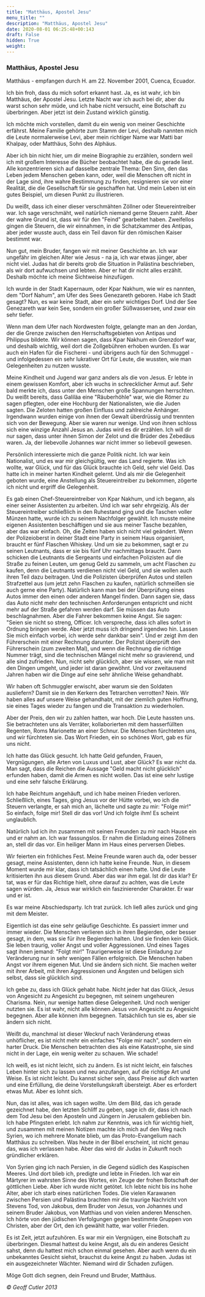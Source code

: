 ```yaml
---
title: "Matthäus, Apostel Jesu"
menu_title: ""
description: "Matthäus, Apostel Jesu"
date: 2020-08-01 06:25:48+00:143
draft: False
hidden: True
weight:
---
```

### Matthäus, Apostel Jesu

Matthäus - empfangen durch H. am 22. November 2001, Cuenca, Ecuador.

Ich bin froh, dass du mich sofort erkannt hast. Ja, es ist wahr, ich bin Matthäus, der Apostel Jesu. Letzte Nacht war ich auch bei dir, aber du warst schon sehr müde, und ich habe nicht versucht, eine Botschaft zu überbringen. Aber jetzt ist dein Zustand wirklich günstig.

Ich möchte mich vorstellen, damit du ein wenig von meiner Geschichte erfährst. Meine Familie gehörte zum Stamm der Levi, deshalb nannten mich die Leute normalerweise Levi, aber mein richtiger Name war Matti bar Khalpay, oder Matthäus, Sohn des Alphäus.

Aber ich bin nicht hier, um dir meine Biographie zu erzählen, sondern weil ich mit großem Interesse die Bücher beobachtet habe, die du gerade liest. Alle konzentrieren sich auf dasselbe zentrale Thema: Den Sinn, den das Leben jedem Menschen geben kann, oder, weil die Menschen oft nicht in der Lage sind, ihre wahre Bestimmung zu finden, resignieren sie vor einer Realität, die die Gesellschaft für sie geschaffen hat. Und mein Leben ist ein gutes Beispiel, um diesen Punkt zu illustrieren.

Du weißt, dass ich einer dieser verschmähten Zöllner oder Steuereintreiber war. Ich sage verschmäht, weil natürlich niemand gerne Steuern zahlt. Aber der wahre Grund ist, dass wir für den "Feind" gearbeitet haben. Zweifellos gingen die Steuern, die wir einnahmen, in die Schatzkammer des Antipas, aber jeder wusste auch, dass ein Teil davon für den römischen Kaiser bestimmt war.

Nun gut, mein Bruder, fangen wir mit meiner Geschichte an. Ich war ungefähr im gleichen Alter wie Jesus - na ja, ich war etwas jünger, aber nicht viel. Judas hat dir bereits grob die Situation in Palästina beschrieben, als wir dort aufwuchsen und lebten. Aber er hat dir nicht alles erzählt. Deshalb möchte ich meine Sichtweise hinzufügen.

Ich wurde in der Stadt Kapernaum, oder Kpar Nakhum, wie wir es nannten, dem "Dorf Nahum", am Ufer des Sees Genezareth geboren. Habe ich Stadt gesagt? Nun, es war keine Stadt, aber ein sehr wichtiges Dorf. Und der See Genezareth war kein See, sondern ein großer Süßwassersee, und zwar ein sehr tiefer.

Wenn man dem Ufer nach Nordwesten folgte, gelangte man an den Jordan, der die Grenze zwischen den Herrschaftsgebieten von Antipas und Philippus bildete. Wir können sagen, dass Kpar Nakhum ein Grenzdorf war, und deshalb wichtig, weil dort die Zollgebühren erhoben wurden. Es war auch ein Hafen für die Fischerei - und übrigens auch für den Schmuggel - und infolgedessen ein sehr lukrativer Ort für Leute, die wussten, wie man Gelegenheiten zu nutzen wusste.

Meine Kindheit und Jugend war ganz anders als die von Jesus. Er lebte in einem gewissen Komfort, aber ich wuchs in schrecklicher Armut auf. Sehr bald merkte ich, dass unter den Menschen große Spannungen herrschten. Du weißt bereits, dass Galiläa eine "Räuberhöhle" war, wie die Römer zu sagen pflegten, oder eine Hochburg der Nationalisten, wie die Juden sagten. Die Zeloten hatten großen Einfluss und zahlreiche Anhänger. Irgendwann wurden einige von ihnen der Gewalt überdrüssig und trennten sich von der Bewegung. Aber sie waren nur wenige. Und von ihnen schloss sich eine winzige Anzahl Jesus an. Judas wird es dir erzählen. Ich will dir nur sagen, dass unter ihnen Simon der Zelot und die Brüder des Zebedäus waren. Ja, der liebevolle Johannes war nicht immer so liebevoll gewesen.

Persönlich interessierte mich die ganze Politik nicht. Ich war kein Nationalist, und es war mir gleichgültig, wer das Land regierte. Was ich wollte, war Glück, und für das Glück brauchte ich Geld, sehr viel Geld. Das hatte ich in meiner harten Kindheit gelernt. Und als mir die Gelegenheit geboten wurde, eine Anstellung als Steuereintreiber zu bekommen, zögerte ich nicht und ergriff die Gelegenheit.

Es gab einen Chef-Steuereintreiber von Kpar Nakhum, und ich begann, als einer seiner Assistenten zu arbeiten. Und ich war sehr ehrgeizig. Als der Steuereintreiber schließlich in den Ruhestand ging und die Taschen voller Münzen hatte, wurde ich zu seinem Nachfolger gewählt. Ich musste meine eigenen Assistenten beschäftigen und sie aus meiner Tasche bezahlen, aber das war einfach. Oh, die Zeiten haben sich nicht viel geändert. Wenn der Polizeioberst in deiner Stadt eine Party in seinem Haus organisiert, braucht er fünf Flaschen Whiskey. Und um sie zu bekommen, sagt er zu seinen Leutnants, dass er sie bis fünf Uhr nachmittags braucht. Dann schicken die Leutnants die Sergeants und einfachen Polizisten auf die Straße zu feinen Leuten, um genug Geld zu sammeln, um acht Flaschen zu kaufen, denn die Leutnants verdienen nicht viel Geld, und sie wollen auch ihren Teil dazu beitragen. Und die Polizisten überprüfen Autos und stellen Strafzettel aus (um jetzt zehn Flaschen zu kaufen, natürlich schmeißen sie auch gerne eine Party). Natürlich kann man bei der Überprüfung eines Autos immer den einen oder anderen Mangel finden. Dann sagen sie, dass das Auto nicht mehr den technischen Anforderungen entspricht und nicht mehr auf der Straße gefahren werden darf. Sie müssen das Auto beschlagnahmen. Aber die Fahrer bekommen keine Angst. Sie sagen: "Seien sie nicht so streng, Officer. Ich verspreche, dass ich alles sofort in Ordnung bringen werde. Aber jetzt muss ich dringend irgendwo hin. Lassen Sie mich einfach vorbei, ich werde sehr dankbar sein". Und er zeigt ihm den Führerschein mit einer Rechnung darunter. Der Polizist überprüft den Führerschein (zum zweiten Mal), und wenn die Rechnung die richtige Nummer trägt, sind die technischen Mängel nicht mehr so gravierend, und alle sind zufrieden. Nun, nicht sehr glücklich, aber sie wissen, wie man mit den Dingen umgeht, und jeder ist daran gewöhnt. Und vor zweitausend Jahren haben wir die Dinge auf eine sehr ähnliche Weise gehandhabt.

Wir haben oft Schmuggler erwischt, aber warum sie den Soldaten ausliefern? Damit sie in den Kerkern des Tetrarchen verrotten? Nein. Wir haben alles auf unsere Weise gehandhabt, mit der ziemlich guten Hoffnung, sie eines Tages wieder zu fangen und die Transaktion zu wiederholen.

Aber der Preis, den wir zu zahlen hatten, war hoch. Die Leute hassten uns. Sie betrachteten uns als Verräter, kollaborierten mit dem hasserfüllten Regenten, Roms Marionette an einer Schnur. Die Menschen fürchteten uns, und wir fürchteten sie. Das Wort Frieden, ein so schönes Wort, gab es für uns nicht.

Ich hatte das Glück gesucht. Ich hatte Geld gefunden, Frauen, Vergnügungen, alle Arten von Luxus und Lust, aber Glück? Es war nicht da. Man sagt, dass die Reichen die Aussage "Geld macht nicht glücklich" erfunden haben, damit die Armen es nicht wollen. Das ist eine sehr lustige und eine sehr falsche Erklärung.

Ich habe Reichtum angehäuft, und ich habe meinen Frieden verloren. Schließlich, eines Tages, ging Jesus vor der Hütte vorbei, wo ich die Steuern verlangte, er sah mich an, lächelte und sagte zu mir: "Folge mir!" So einfach, folge mir! Stell dir das vor! Und ich folgte ihm! Es scheint unglaublich.

Natürlich lud ich ihn zusammen mit seinen Freunden zu mir nach Hause ein und er nahm an. Ich war fassungslos. Er nahm die Einladung eines Zöllners an, stell dir das vor. Ein heiliger Mann im Haus eines perversen Diebes.

Wir feierten ein fröhliches Fest. Meine Freunde waren auch da, oder besser gesagt, meine Assistenten, denn ich hatte keine Freunde. Nun, in diesem Moment wurde mir klar, dass ich tatsächlich einen hatte. Und die Leute kritisierten ihn aus diesem Grund. Aber das war ihm egal. Ist dir das klar? Er tat, was er für das Richtige hielt, ohne darauf zu achten, was die Leute sagen würden. Ja, Jesus war wirklich ein faszinierender Charakter. Er war und er ist.

Es war meine Abschiedsparty. Ich trat zurück. Ich ließ alles zurück und ging mit dem Meister.

Eigentlich ist das eine sehr geläufige Geschichte. Es passiert immer und immer wieder. Die Menschen verlieren sich in ihren Begierden, oder besser gesagt, in dem, was sie für ihre Begierden halten. Und sie finden kein Glück. Sie leben traurig, voller Angst und voller Aggressionen. Und eines Tages sagt ihnen jemand: "Folgt mir!" Traurigerweise ist diese Einladung zur Veränderung nur in sehr wenigen Fällen erfolgreich. Die Menschen haben Angst vor ihrem eigenen Mut. Und sie ändern sich nicht. Sie machen weiter mit ihrer Arbeit, mit ihren Aggressionen und Ängsten und belügen sich selbst, dass sie glücklich sind.

Ich gebe zu, dass ich Glück gehabt habe. Nicht jeder hat das Glück, Jesus von Angesicht zu Angesicht zu begegnen, mit seinem ungeheuren Charisma. Nein, nur wenige hatten diese Gelegenheit. Und noch weniger nutzten sie. Es ist wahr, nicht alle können Jesus von Angesicht zu Angesicht begegnen. Aber alle können ihm begegnen. Tatsächlich tun sie es, aber sie ändern sich nicht.

Weißt du, manchmal ist dieser Weckruf nach Veränderung etwas unhöflicher, es ist nicht mehr ein einfaches "Folge mir nach", sondern ein harter Druck. Die Menschen betrachten dies als eine Katastrophe, sie sind nicht in der Lage, ein wenig weiter zu schauen. Wie schade!

Ich weiß, es ist nicht leicht, sich zu ändern. Es ist nicht leicht, ein falsches Leben hinter sich zu lassen und neu anzufangen, auf die richtige Art und Weise. Es ist nicht leicht. Du kannst sicher sein, dass Preise auf dich warten und eine Erfüllung, die deine Vorstellungskraft übersteigt. Aber es erfordert etwas Mut. Aber es lohnt sich.

Nun, das ist alles, was ich sagen wollte. Um dem Bild, das ich gerade gezeichnet habe, den letzten Schliff zu geben, sage ich dir, dass ich nach dem Tod Jesu bei den Aposteln und Jüngern in Jerusalem geblieben bin. Ich habe Pfingsten erlebt. Ich nahm zur Kenntnis, was ich für wichtig hielt, und zusammen mit meinen Notizen machte ich mich auf den Weg nach Syrien, wo ich mehrere Monate blieb, um das Proto-Evangelium nach Matthäus zu schreiben. Was heute in der Bibel erscheint, ist nicht genau das, was ich verlassen habe. Aber das wird dir Judas in Zukunft noch gründlicher erklären.

Von Syrien ging ich nach Persien, in die Gegend südlich des Kaspischen Meeres. Und dort blieb ich, predigte und lebte in Frieden. Ich war ein Märtyrer im wahrsten Sinne des Wortes, ein Zeuge der frohen Botschaft der göttlichen Liebe. Aber ich wurde nicht getötet. Ich lebte nicht bis ins hohe Alter, aber ich starb eines natürlichen Todes. Die vielen Karawanen zwischen Persien und Palästina brachten mir die traurige Nachricht von Stevens Tod, von Jakobus, dem Bruder von Jesus, von Johannes und seinem Bruder Jakobus, von Matthias und von vielen anderen Menschen. Ich hörte von den jüdischen Verfolgungen gegen bestimmte Gruppen von Christen, aber der Ort, den ich gewählt hatte, war voller Frieden.

Es ist Zeit, jetzt aufzuhören. Es war mir ein Vergnügen, eine Botschaft zu überbringen. Diesmal hattest du keine Angst, als du ein anderes Gesicht sahst, denn du hattest mich schon einmal gesehen. Aber auch wenn du ein unbekanntes Gesicht siehst, brauchst du keine Angst zu haben. Judas ist ein ausgezeichneter Wächter. Niemand wird dir Schaden zufügen.

Möge Gott dich segnen, dein Freund und Bruder, Matthäus.

*© Geoff Cutler 2013*
